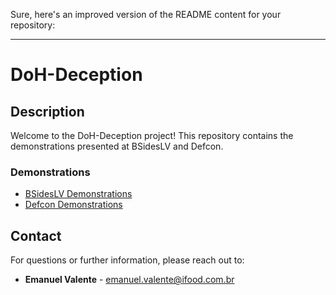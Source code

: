 Sure, here's an improved version of the README content for your repository:

---

# DoH-Deception

## Description
Welcome to the DoH-Deception project! This repository contains the demonstrations presented at BSidesLV and Defcon.

### Demonstrations
- [BSidesLV Demonstrations](./bsides-demos/README.md)
- [Defcon Demonstrations](./defcon-demos/README.md)

## Contact
For questions or further information, please reach out to:
- **Emanuel Valente** - [emanuel.valente@ifood.com.br](mailto:emanuel.valente@ifood.com.br)



